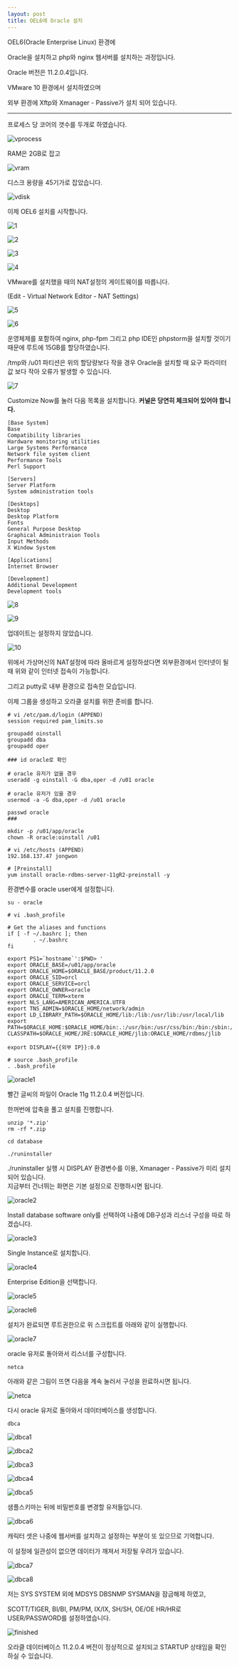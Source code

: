 ```yaml
---
layout: post
title: OEL6에 Oracle 설치
---
```


OEL6(Oracle Enterprise Linux) 환경에

Oracle을 설치하고 php와 nginx 웹서버를 설치하는 과정입니다.

Oracle 버전은 11.2.0.4입니다.

VMware 10 환경에서 설치하였으며

외부 환경에 Xftp와 Xmanager - Passive가 설치 되어 있습니다.

---

프로세스 당 코어의 갯수를 두개로 하였습니다.

![vprocess](/image/oel6/vprocess.png)

RAM은 2GB로 잡고

![vram](/image/oel6/vram.png)

디스크 용량을 45기가로 잡았습니다.

![vdisk](/image/oel6/vdisk.png)

이제 OEL6 설치를 시작합니다.

![1](/image/oel6/oelinstall1.png)

![2](/image/oel6/oelinstall2.png)

![3](/image/oel6/oelinstall3.png)

![4](/image/oel6/oelinstall4.png)

VMware를 설치했을 때의 NAT설정의 게이트웨이를 따릅니다.

(Edit - Virtual Network Editor - NAT Settings)

![5](/image/oel6/oelinstall5.png)

![6](/image/oel6/oelinstall6.png)

운영체제를 포함하여 nginx, php-fpm 그리고 php IDE인 phpstorm을 설치할 것이기 때문에 루트에 15GB를 할당하였습니다.

<div class="warn">
 /tmp와 /u01 파티션은 위의 할당량보다 작을 경우
 Oracle을 설치할 때 요구 파라미터 값 보다 작아 오류가 발생할 수 있습니다.
</div>

![7](/image/oel6/oelinstall7.png)

Customize Now를 눌러 다음 목록을 설치합니다.
**커널은 당연히 체크되어 있어야 합니다.**

```
[Base System]
Base
Compatibility libraries
Hardware monitoring utilities
Large Systems Performance
Network file system client
Performance Tools
Perl Support

[Servers]
Server Platform
System administration tools

[Desktops]
Desktop
Desktop Platform
Fonts
General Purpose Desktop
Graphical Administraion Tools
Input Methods
X Window System

[Applications]
Internet Browser

[Development]
Additional Development
Development tools
```

![8](/image/oel6/oelinstall8.png)

![9](/image/oel6/oelinstall9.png)

업데이트는 설정하지 않았습니다.

![10](/image/oel6/oelinstall10.png)

위에서 가상머신의 NAT설정에 따라 올바르게 설정하셨다면
외부환경에서 인터넷이 될 때 위와 같이 인터넷 접속이 가능합니다.

그리고 putty로 내부 환경으로 접속한 모습입니다.

이제 그룹을 생성하고 오라클 설치를 위한 준비를 합니다.

```
# vi /etc/pam.d/login (APPEND)
session required pam_limits.so

groupadd oinstall
groupadd dba
groupadd oper

### id oracle로 확인

# oracle 유저가 없을 경우
useradd -g oinstall -G dba,oper -d /u01 oracle

# oracle 유저가 있을 경우
usermod -a -G dba,oper -d /u01 oracle

passwd oracle
###

mkdir -p /u01/app/oracle
chown -R oracle:oinstall /u01

# vi /etc/hosts (APPEND)
192.168.137.47 jongwon

# [Preinstall]
yum install oracle-rdbms-server-11gR2-preinstall -y

```

환경변수를 oracle user에게 설정합니다.

```
su - oracle

# vi .bash_profile

# Get the aliases and functions
if [ -f ~/.bashrc ]; then
        . ~/.bashrc
fi

export PS1=`hostname`':$PWD> '
export ORACLE_BASE=/u01/app/oracle
export ORACLE_HOME=$ORACLE_BASE/product/11.2.0
export ORACLE_SID=orcl
export ORACLE_SERVICE=orcl
export ORACLE_OWNER=oracle
export ORACLE_TERM=xterm
export NLS_LANG=AMERICAN_AMERICA.UTF8
export TNS_ADMIN=$ORACLE_HOME/network/admin
export LD_LIBRARY_PATH=$ORACLE_HOME/lib:/lib:/usr/lib:/usr/local/lib
export PATH=$ORACLE_HOME:$ORACLE_HOME/bin:.:/usr/bin:/usr/css/bin:/bin:/sbin:/usr/sbin:/opt/perf/bin:/opt/java1.4/jre/bin:/opt/java1.4/bin:/usr/contrib/bin:/opt/langtools/bin:/usr/bin/X11:$ORA_CRS_HOME:$ORA_CRS_HOME/bin:$ORACLE_HOME/OPatch:.export CLASSPATH=$ORACLE_HOME/JRE:$ORACLE_HOME/jlib:ORACLE_HOME/rdbms/jlib

export DISPLAY={{외부 IP}}:0.0

# source .bash_profile
. .bash_profile
```

![oracle1](/image/oel6/oracleinstall1.png)

빨간 글씨의 파일이 Oracle 11g 11.2.0.4 버전입니다.

한꺼번에 압축을 풀고 설치를 진행합니다.

```
unzip '*.zip'
rm -rf *.zip

cd database

./runinstaller
```
<div class="warn">
 ./runinstaller 실행 시 DISPLAY 환경변수를 이용, Xmanager - Passive가 미리 설치 되어 있습니다.
</div>

<div class="def">
  지금부터 건너뛰는 화면은 기본 설정으로 진행하시면 됩니다.
  </div>

![oracle2](/image/oel6/oracleinstall2.png)

Install database software only를 선택하여
나중에 DB구성과 리스너 구성을 따로 하겠습니다.


![oracle3](/image/oel6/oracleinstall3.png)

Single Instance로 설치합니다.

![oracle4](/image/oel6/oracleinstall4.png)

Enterprise Edition을 선택합니다.

![oracle5](/image/oel6/oracleinstall5.png)

![oracle6](/image/oel6/oracleinstall6.png)

설치가 완료되면 루트권한으로 위 스크립트를 아래와 같이 실행합니다.

![oracle7](/image/oel6/oracleinstall7.png)

oracle 유저로 돌아와서 리스너를 구성합니다.

```
netca
```

아래와 같은 그림이 뜨면 다음을 계속 눌러서 구성을 완료하시면 됩니다.

![netca](/image/oel6/netca.png)

다시 oracle 유저로 돌아와서 데이터베이스를 생성합니다.

```
dbca
```

![dbca1](/image/oel6/dbca1.png)

![dbca2](/image/oel6/dbca2.png)

![dbca3](/image/oel6/dbca3.png)

![dbca4](/image/oel6/dbca4.png)

![dbca5](/image/oel6/dbca5.png)

샘플스키마는 뒤에 비밀번호를 변경할 유저들입니다.

![dbca6](/image/oel6/dbca6.png)

<div class="warn">
 캐릭터 셋은 나중에 웹서버를 설치하고 설정하는 부분이 또 있으므로 기억합니다.

이 설정에 일관성이 없으면 데이터가 깨져서 저장될 우려가 있습니다.
</div>

![dbca7](/image/oel6/dbca7.png)

![dbca8](/image/oel6/dbca8.png)

저는 SYS SYSTEM 외에 MDSYS DBSNMP SYSMAN을 잠금해제 하였고,

SCOTT/TIGER, BI/BI, PM/PM, IX/IX, SH/SH, OE/OE HR/HR로 USER/PASSWORD를 설정하였습니다.

![finished](/image/oel6/finished.png)

오라클 데이터베이스 11.2.0.4 버전이 정상적으로 설치되고 STARTUP 상태임을 확인하실 수 있습니다.
